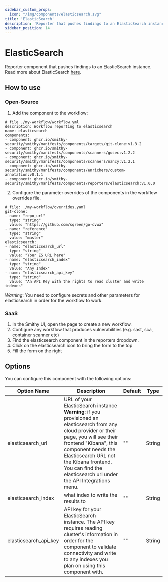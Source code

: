 ```yaml
---
sidebar_custom_props:
  icon: "/img/components/elasticsearch.svg"
title: 'ElasticSearch'
description: 'Reporter that pushes findings to an ElasticSearch instance.'
sidebar_position: 14
---
```


# ElasticSearch

Reporter component that pushes findings to an ElasticSearch instance. Read more
about ElasticSearch [here](https://kagi.com/search?q=elasticsearch).

## How to use

### Open-Source

1. Add the component to the workflow:

```
# file ./my-workflow/workflow.yml
description: Workflow reporting to elasticsearch
name: elasticsearch
components:
- component: ghcr.io/smithy-security/smithy/manifests/components/targets/git-clone:v1.3.2
- component: ghcr.io/smithy-security/smithy/manifests/components/scanners/gosec:v1.2.2
- component: ghcr.io/smithy-security/smithy/manifests/components/scanners/nancy:v1.2.1
- component: ghcr.io/smithy-security/smithy/manifests/components/enrichers/custom-annotation:v0.1.1
- component: ghcr.io/smithy-security/smithy/manifests/components/reporters/elasticsearch:v1.0.0

```

2. Configure the parameter overrides of the components in the workflow overrides
   file.

```
# file: ./my-workflow/overrides.yaml
git-clone:
- name: "repo_url"
  type: "string"
  value: "https://github.com/sqreen/go-dvwa"
- name: "reference"
  type: "string"
  value: "master"
elasticsearch:
- name: "elasticsearch_url"
  type: "string"
  value: "Your ES URL here"
- name: "elasticsearch_index"
  type: "string"
  value: "Any Index"
- name: "elasticsearch_api_key"
  type: "string"
  value: "An API Key with the rights to read cluster and write indexes"
```

*Warning*: You need to configure secrets and other parameters for elasticsearch
in order for the workflow to work.

### SaaS

1. In the Smithy UI, open the page to create a new workflow.
2. Configure any workflow that produces vulnerabilities (e.g. sast, sca,
   container scanner etc)
3. Find the elasticsearch component in the reporters dropdown.
4. Click on the elasticsearch icon to bring the form to the top
5. Fill the form on the right

## Options

You can configure this component with the following options:

| Option Name             | Description                                                                                                                                                                                                                                                                                              | Default | Type   |
|-------------------------|----------------------------------------------------------------------------------------------------------------------------------------------------------------------------------------------------------------------------------------------------------------------------------------------------------|---------|--------|
| elasticsearch\_url      | URL of your ElasticSearch instance **Warning**: if you provisioned an elasticsearch from any cloud provider or their page, you will see their frontend "Kibana", this component needs the Elasticsearch URL not the Kibana frontend. You can find the elasticsearch url under the API Integrations menu. | ""      | String |
| elasticsearch\_index    | what index to write the results to                                                                                                                                                                                                                                                                       | ""      | String |
| elasticsearch\_api\_key | API key for your ElasticSearch instance. The API key requires reading cluster's information in order for the  component to validate connectivity and write to any indexes you plan on using this component with.                                                                                         | ""      | String |
